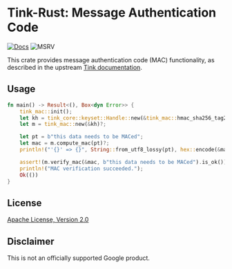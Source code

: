 # Tink-Rust: Message Authentication Code

[![Docs](https://img.shields.io/badge/docs-rust-brightgreen?style=for-the-badge)](https://docs.rs/tink-mac)
![MSRV](https://img.shields.io/badge/rustc-1.56+-yellow?style=for-the-badge)

This crate provides message authentication code (MAC) functionality, as described in the upstream
[Tink documentation](https://github.com/google/tink/blob/master/docs/PRIMITIVES.md#message-authentication-code).

## Usage

<!-- prettier-ignore-start -->
[embedmd]:# (../examples/mac/src/main.rs Rust /fn main/ /^}/)
```Rust
fn main() -> Result<(), Box<dyn Error>> {
    tink_mac::init();
    let kh = tink_core::keyset::Handle::new(&tink_mac::hmac_sha256_tag256_key_template())?;
    let m = tink_mac::new(&kh)?;

    let pt = b"this data needs to be MACed";
    let mac = m.compute_mac(pt)?;
    println!("'{}' => {}", String::from_utf8_lossy(pt), hex::encode(&mac));

    assert!(m.verify_mac(&mac, b"this data needs to be MACed").is_ok());
    println!("MAC verification succeeded.");
    Ok(())
}
```
<!-- prettier-ignore-end -->

## License

[Apache License, Version 2.0](http://www.apache.org/licenses/LICENSE-2.0)

## Disclaimer

This is not an officially supported Google product.
